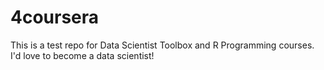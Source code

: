 # 4coursera
This is a test repo for  Data Scientist Toolbox and R Programming courses. 
I'd love to become a data scientist!
